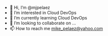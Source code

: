 - 👋 Hi, I’m @mjpelaez
- 👀 I’m interested in Cloud DevOps
- 🌱 I’m currently learning Cloud DevOps
- 💞️ I’m looking to collaborate on ...
- 📫 How to reach me mike_pelaez@yahoo.com

<!---
mjpelaez/mjpelaez is a ✨ special ✨ repository because its `README.md` (this file) appears on your GitHub profile.
You can click the Preview link to take a look at your changes.
--->
